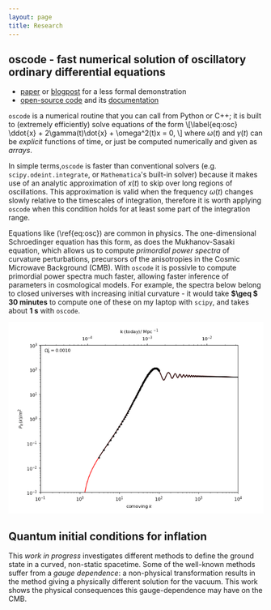 ```yaml
---
layout: page
title: Research
---
```


## oscode - fast numerical solution of **osc**illatory **o**rdinary **d**ifferential **e**quations

- [paper](https://arxiv.org/pdf/1906.01421.pdf) or [blogpost]() for a less
  formal demonstration
- [open-source code](https://github.com/fruzsinaagocs/oscode) and its
  [documentation](https://oscode.readthedocs.io/en/latest/introduction.html)

`oscode` is a numerical routine that you can call from Python or C++; it is
built to (extremely efficiently) solve equations of the form \\[\label{eq:osc}
\ddot{x} + 2\gamma(t)\dot{x} + \omega^2(t)x = 0, \\] where $\omega(t)$ and
$\gamma(t)$ can be *explicit* functions of time, or just be computed numerically
and given as *arrays*.

In simple terms,`oscode` is faster than conventional solvers (e.g. `scipy.odeint.integrate`, or
`Mathematica`'s built-in solver) because it makes use of an analytic
approximation of $x(t)$ to skip over long regions of oscillations. This
approximation is valid when the frequency $\omega(t)$ changes slowly relative to
the timescales of integration, therefore it is worth applying `oscode` when this
condition holds for at least some part of the integration range.

Equations like (\ref{eq:osc}) are common in physics. The one-dimensional
Schroedinger equation has this form, as does the Mukhanov-Sasaki equation, which
allows us to compute *primordial power spectra* of curvature perturbations,
precursors of the anisotropies in the Cosmic Microwave Background (CMB). With `oscode`
it is possivle to compute primordial power spectra much faster, allowing faster
inference of parameters in cosmological models. For example, the spectra below
belong to closed universes with increasing initial curvature - it would take
**$\geq $** **30 minutes** to compute one of these on my laptop with `scipy`, and
takes about **1 s** with `oscode`.

![gif of primordial power spectra](images/spectra.gif)


## Quantum initial conditions for inflation

This *work in progress* investigates different methods to define the ground
state in a curved, non-static spacetime. Some of the well-known methods suffer
from a *gauge dependence*: a non-physical transformation results in the method
giving a physically different solution for the vacuum. This work shows the
physical consequences this gauge-dependence may have on the CMB.
